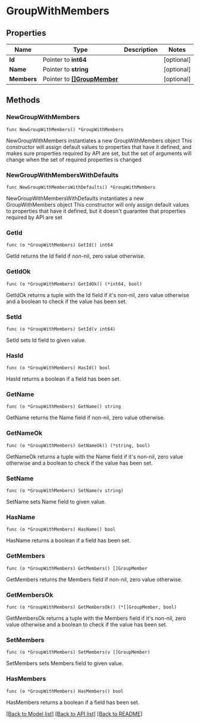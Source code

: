 # GroupWithMembers

## Properties

Name | Type | Description | Notes
------------ | ------------- | ------------- | -------------
**Id** | Pointer to **int64** |  | [optional] 
**Name** | Pointer to **string** |  | [optional] 
**Members** | Pointer to [**[]GroupMember**](GroupMember.md) |  | [optional] 

## Methods

### NewGroupWithMembers

`func NewGroupWithMembers() *GroupWithMembers`

NewGroupWithMembers instantiates a new GroupWithMembers object
This constructor will assign default values to properties that have it defined,
and makes sure properties required by API are set, but the set of arguments
will change when the set of required properties is changed

### NewGroupWithMembersWithDefaults

`func NewGroupWithMembersWithDefaults() *GroupWithMembers`

NewGroupWithMembersWithDefaults instantiates a new GroupWithMembers object
This constructor will only assign default values to properties that have it defined,
but it doesn't guarantee that properties required by API are set

### GetId

`func (o *GroupWithMembers) GetId() int64`

GetId returns the Id field if non-nil, zero value otherwise.

### GetIdOk

`func (o *GroupWithMembers) GetIdOk() (*int64, bool)`

GetIdOk returns a tuple with the Id field if it's non-nil, zero value otherwise
and a boolean to check if the value has been set.

### SetId

`func (o *GroupWithMembers) SetId(v int64)`

SetId sets Id field to given value.

### HasId

`func (o *GroupWithMembers) HasId() bool`

HasId returns a boolean if a field has been set.

### GetName

`func (o *GroupWithMembers) GetName() string`

GetName returns the Name field if non-nil, zero value otherwise.

### GetNameOk

`func (o *GroupWithMembers) GetNameOk() (*string, bool)`

GetNameOk returns a tuple with the Name field if it's non-nil, zero value otherwise
and a boolean to check if the value has been set.

### SetName

`func (o *GroupWithMembers) SetName(v string)`

SetName sets Name field to given value.

### HasName

`func (o *GroupWithMembers) HasName() bool`

HasName returns a boolean if a field has been set.

### GetMembers

`func (o *GroupWithMembers) GetMembers() []GroupMember`

GetMembers returns the Members field if non-nil, zero value otherwise.

### GetMembersOk

`func (o *GroupWithMembers) GetMembersOk() (*[]GroupMember, bool)`

GetMembersOk returns a tuple with the Members field if it's non-nil, zero value otherwise
and a boolean to check if the value has been set.

### SetMembers

`func (o *GroupWithMembers) SetMembers(v []GroupMember)`

SetMembers sets Members field to given value.

### HasMembers

`func (o *GroupWithMembers) HasMembers() bool`

HasMembers returns a boolean if a field has been set.


[[Back to Model list]](../README.md#documentation-for-models) [[Back to API list]](../README.md#documentation-for-api-endpoints) [[Back to README]](../README.md)


